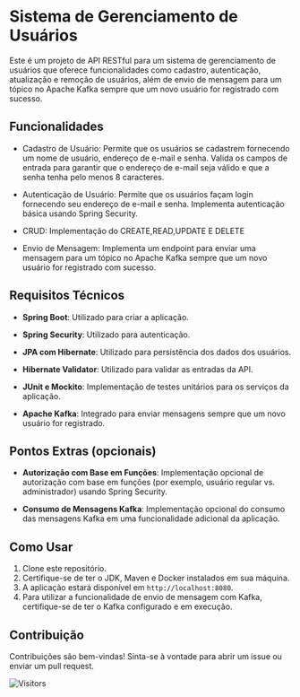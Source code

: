 # Sistema de Gerenciamento de Usuários

Este é um projeto de API RESTful para um sistema de gerenciamento de usuários que oferece funcionalidades como cadastro, autenticação, atualização e remoção de usuários, além de envio de mensagem para um tópico no Apache Kafka sempre que um novo usuário for registrado com sucesso.

## Funcionalidades

- Cadastro de Usuário: Permite que os usuários se cadastrem fornecendo um nome de usuário, endereço de e-mail e senha. Valida os campos de entrada para garantir que o endereço de e-mail seja válido e que a senha tenha pelo menos 8 caracteres.
  
- Autenticação de Usuário: Permite que os usuários façam login fornecendo seu endereço de e-mail e senha. Implementa autenticação básica usando Spring Security.
  
- CRUD: Implementação do CREATE,READ,UPDATE E DELETE
  
- Envio de Mensagem: Implementa um endpoint para enviar uma mensagem para um tópico no Apache Kafka sempre que um novo usuário for registrado com sucesso.

## Requisitos Técnicos

- **Spring Boot**: Utilizado para criar a aplicação.
  
- **Spring Security**: Utilizado para autenticação.
  
- **JPA com Hibernate**: Utilizado para persistência dos dados dos usuários.
  
- **Hibernate Validator**: Utilizado para validar as entradas da API.
  
- **JUnit e Mockito**: Implementação de testes unitários para os serviços da aplicação.
  
- **Apache Kafka**: Integrado para enviar mensagens sempre que um novo usuário for registrado.

## Pontos Extras (opcionais)
  
- **Autorização com Base em Funções**: Implementação opcional de autorização com base em funções (por exemplo, usuário regular vs. administrador) usando Spring Security.

- **Consumo de Mensagens Kafka**: Implementação opcional do consumo das mensagens Kafka em uma funcionalidade adicional da aplicação.

## Como Usar

1. Clone este repositório.
2. Certifique-se de ter o JDK, Maven e Docker instalados em sua máquina.
5. A aplicação estará disponível em `http://localhost:8080`.
6. Para utilizar a funcionalidade de envio de mensagem com Kafka, certifique-se de ter o Kafka configurado e em execução.

## Contribuição

Contribuições são bem-vindas! Sinta-se à vontade para abrir um issue ou enviar um pull request.

![Visitors](https://api.visitorbadge.io/api/visitors?path=https%3A%2F%2Fgithub.com%2Fpblda13%2FUser_Management_System&label=Visitors&countColor=%23263759)

